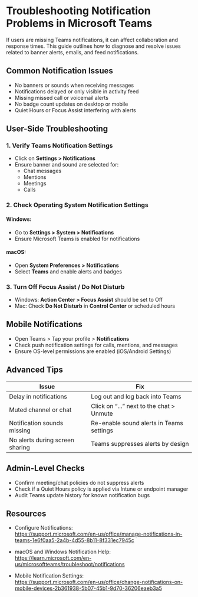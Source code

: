 # Troubleshooting Notification Problems in Microsoft Teams

If users are missing Teams notifications, it can affect collaboration and response times. This guide outlines how to diagnose and resolve issues related to banner alerts, emails, and feed notifications.

## Common Notification Issues

- No banners or sounds when receiving messages
- Notifications delayed or only visible in activity feed
- Missing missed call or voicemail alerts
- No badge count updates on desktop or mobile
- Quiet Hours or Focus Assist interfering with alerts

## User-Side Troubleshooting

### 1. Verify Teams Notification Settings

- Click on **Settings > Notifications**
- Ensure banner and sound are selected for:
  - Chat messages
  - Mentions
  - Meetings
  - Calls

### 2. Check Operating System Notification Settings

#### Windows:
- Go to **Settings > System > Notifications**
- Ensure Microsoft Teams is enabled for notifications

#### macOS:
- Open **System Preferences > Notifications**
- Select **Teams** and enable alerts and badges

### 3. Turn Off Focus Assist / Do Not Disturb

- Windows: **Action Center > Focus Assist** should be set to Off
- Mac: Check **Do Not Disturb** in **Control Center** or scheduled hours

## Mobile Notifications

- Open Teams > Tap your profile > **Notifications**
- Check push notification settings for calls, mentions, and messages
- Ensure OS-level permissions are enabled (iOS/Android Settings)

## Advanced Tips

| Issue | Fix |
|-------|-----|
| Delay in notifications | Log out and log back into Teams |
| Muted channel or chat | Click on “...” next to the chat > Unmute |
| Notification sounds missing | Re-enable sound alerts in Teams settings |
| No alerts during screen sharing | Teams suppresses alerts by design |

## Admin-Level Checks

- Confirm meeting/chat policies do not suppress alerts
- Check if a Quiet Hours policy is applied via Intune or endpoint manager
- Audit Teams update history for known notification bugs

## Resources

- Configure Notifications:  
  https://support.microsoft.com/en-us/office/manage-notifications-in-teams-1e6f0aa5-2a4b-4d55-8b11-8f331ec7945c

- macOS and Windows Notification Help:  
  https://learn.microsoft.com/en-us/microsoftteams/troubleshoot/notifications

- Mobile Notification Settings:  
  https://support.microsoft.com/en-us/office/change-notifications-on-mobile-devices-2b361938-5b07-45b1-9d70-36206eaeb3a5
